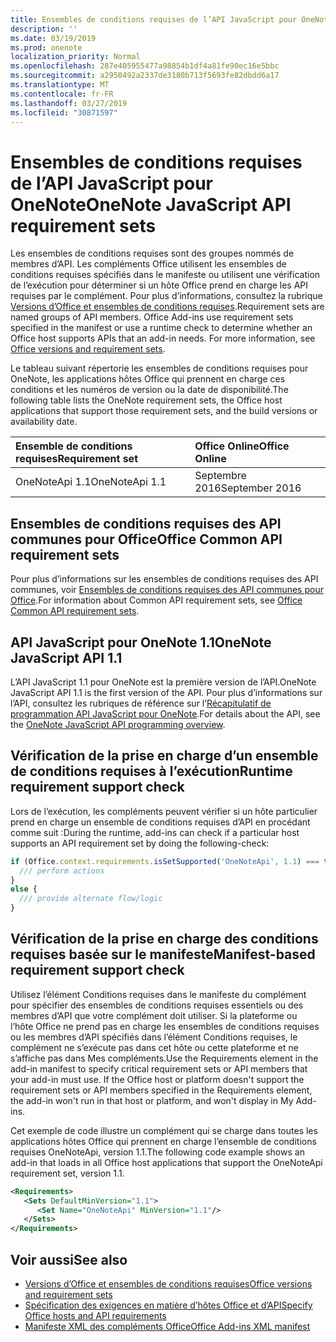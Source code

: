 ```yaml
---
title: Ensembles de conditions requises de l’API JavaScript pour OneNote
description: ''
ms.date: 03/19/2019
ms.prod: onenote
localization_priority: Normal
ms.openlocfilehash: 287e405955477a98854b1df4a81fe90ec16e5bbc
ms.sourcegitcommit: a2950492a2337de3180b713f5693fe82dbdd6a17
ms.translationtype: MT
ms.contentlocale: fr-FR
ms.lasthandoff: 03/27/2019
ms.locfileid: "30871597"
---
```

# <a name="onenote-javascript-api-requirement-sets"></a><span data-ttu-id="2f837-102">Ensembles de conditions requises de l’API JavaScript pour OneNote</span><span class="sxs-lookup"><span data-stu-id="2f837-102">OneNote JavaScript API requirement sets</span></span>

<span data-ttu-id="2f837-p101">Les ensembles de conditions requises sont des groupes nommés de membres d’API. Les compléments Office utilisent les ensembles de conditions requises spécifiés dans le manifeste ou utilisent une vérification de l’exécution pour déterminer si un hôte Office prend en charge les API requises par le complément. Pour plus d’informations, consultez la rubrique [Versions d’Office et ensembles de conditions requises](/office/dev/add-ins/develop/office-versions-and-requirement-sets).</span><span class="sxs-lookup"><span data-stu-id="2f837-p101">Requirement sets are named groups of API members. Office Add-ins use requirement sets specified in the manifest or use a runtime check to determine whether an Office host supports APIs that an add-in needs. For more information, see [Office versions and requirement sets](/office/dev/add-ins/develop/office-versions-and-requirement-sets).</span></span>

<span data-ttu-id="2f837-106">Le tableau suivant répertorie les ensembles de conditions requises pour OneNote, les applications hôtes Office qui prennent en charge ces conditions et les numéros de version ou la date de disponibilité.</span><span class="sxs-lookup"><span data-stu-id="2f837-106">The following table lists the OneNote requirement sets, the Office host applications that support those requirement sets, and the build versions or availability date.</span></span>

|  <span data-ttu-id="2f837-107">Ensemble de conditions requises</span><span class="sxs-lookup"><span data-stu-id="2f837-107">Requirement set</span></span>  |  <span data-ttu-id="2f837-108">Office Online</span><span class="sxs-lookup"><span data-stu-id="2f837-108">Office Online</span></span> | 
|:-----|:-----|
| <span data-ttu-id="2f837-109">OneNoteApi 1.1</span><span class="sxs-lookup"><span data-stu-id="2f837-109">OneNoteApi 1.1</span></span>  | <span data-ttu-id="2f837-110">Septembre 2016</span><span class="sxs-lookup"><span data-stu-id="2f837-110">September 2016</span></span> |  

## <a name="office-common-api-requirement-sets"></a><span data-ttu-id="2f837-111">Ensembles de conditions requises des API communes pour Office</span><span class="sxs-lookup"><span data-stu-id="2f837-111">Office Common API requirement sets</span></span>

<span data-ttu-id="2f837-112">Pour plus d’informations sur les ensembles de conditions requises des API communes, voir [Ensembles de conditions requises des API communes pour Office](office-add-in-requirement-sets.md).</span><span class="sxs-lookup"><span data-stu-id="2f837-112">For information about Common API requirement sets, see [Office Common API requirement sets](office-add-in-requirement-sets.md).</span></span>

## <a name="onenote-javascript-api-11"></a><span data-ttu-id="2f837-113">API JavaScript pour OneNote 1.1</span><span class="sxs-lookup"><span data-stu-id="2f837-113">OneNote JavaScript API 1.1</span></span> 

<span data-ttu-id="2f837-114">L’API JavaScript 1.1 pour OneNote est la première version de l’API.</span><span class="sxs-lookup"><span data-stu-id="2f837-114">OneNote JavaScript API 1.1 is the first version of the API.</span></span> <span data-ttu-id="2f837-115">Pour plus d’informations sur l’API, consultez les rubriques de référence sur l’[Récapitulatif de programmation API JavaScript pour OneNote](/office/dev/add-ins/onenote/onenote-add-ins-programming-overview).</span><span class="sxs-lookup"><span data-stu-id="2f837-115">For details about the API, see the [OneNote JavaScript API programming overview](/office/dev/add-ins/onenote/onenote-add-ins-programming-overview).</span></span>

## <a name="runtime-requirement-support-check"></a><span data-ttu-id="2f837-116">Vérification de la prise en charge d’un ensemble de conditions requises à l’exécution</span><span class="sxs-lookup"><span data-stu-id="2f837-116">Runtime requirement support check</span></span>

<span data-ttu-id="2f837-117">Lors de l’exécution, les compléments peuvent vérifier si un hôte particulier prend en charge un ensemble de conditions requises d’API en procédant comme suit :</span><span class="sxs-lookup"><span data-stu-id="2f837-117">During the runtime, add-ins can check if a particular host supports an API requirement set by doing the following-check:</span></span> 

```js
if (Office.context.requirements.isSetSupported('OneNoteApi', 1.1) === true) {
  /// perform actions
}
else {
  /// provide alternate flow/logic
}
```

## <a name="manifest-based-requirement-support-check"></a><span data-ttu-id="2f837-118">Vérification de la prise en charge des conditions requises basée sur le manifeste</span><span class="sxs-lookup"><span data-stu-id="2f837-118">Manifest-based requirement support check</span></span>

<span data-ttu-id="2f837-p103">Utilisez l’élément Conditions requises dans le manifeste du complément pour spécifier des ensembles de conditions requises essentiels ou des membres d’API que votre complément doit utiliser. Si la plateforme ou l’hôte Office ne prend pas en charge les ensembles de conditions requises ou les membres d’API spécifiés dans l’élément Conditions requises, le complément ne s’exécute pas dans cet hôte ou cette plateforme et ne s’affiche pas dans Mes compléments.</span><span class="sxs-lookup"><span data-stu-id="2f837-p103">Use the Requirements element in the add-in manifest to specify critical requirement sets or API members that your add-in must use. If the Office host or platform doesn't support the requirement sets or API members specified in the Requirements element, the add-in won't run in that host or platform, and won't display in My Add-ins.</span></span>

<span data-ttu-id="2f837-121">Cet exemple de code illustre un complément qui se charge dans toutes les applications hôtes Office qui prennent en charge l’ensemble de conditions requises OneNoteApi, version 1.1.</span><span class="sxs-lookup"><span data-stu-id="2f837-121">The following code example shows an add-in that loads in all Office host applications that support the OneNoteApi requirement set, version 1.1.</span></span>

```xml
<Requirements>
   <Sets DefaultMinVersion="1.1">
      <Set Name="OneNoteApi" MinVersion="1.1"/>
   </Sets>
</Requirements>
```

## <a name="see-also"></a><span data-ttu-id="2f837-122">Voir aussi</span><span class="sxs-lookup"><span data-stu-id="2f837-122">See also</span></span>

- [<span data-ttu-id="2f837-123">Versions d’Office et ensembles de conditions requises</span><span class="sxs-lookup"><span data-stu-id="2f837-123">Office versions and requirement sets</span></span>](/office/dev/add-ins/develop/office-versions-and-requirement-sets)
- [<span data-ttu-id="2f837-124">Spécification des exigences en matière d’hôtes Office et d’API</span><span class="sxs-lookup"><span data-stu-id="2f837-124">Specify Office hosts and API requirements</span></span>](/office/dev/add-ins/develop/specify-office-hosts-and-api-requirements)
- [<span data-ttu-id="2f837-125">Manifeste XML des compléments Office</span><span class="sxs-lookup"><span data-stu-id="2f837-125">Office Add-ins XML manifest</span></span>](/office/dev/add-ins/develop/add-in-manifests)
